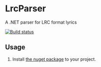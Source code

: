 # LrcParser
A .NET parser for LRC format lyrics

[![Build status](https://ci.appveyor.com/api/projects/status/0050dw1cgrf74bcq/branch/master?svg=true)](https://ci.appveyor.com/project/kfstorm/lrcparser/branch/master)

## Usage
1. Install [the nuget package](https://www.nuget.org/packages/Kfstorm.LrcParser/) to your project.